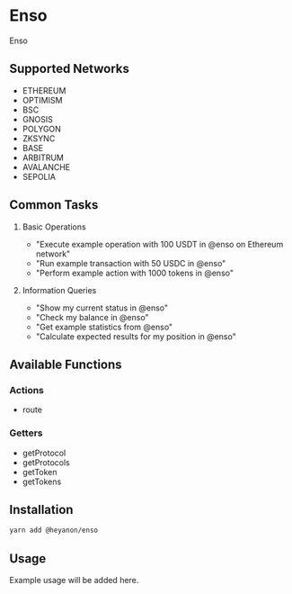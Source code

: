 # Enso

Enso

## Supported Networks

- ETHEREUM
- OPTIMISM
- BSC
- GNOSIS
- POLYGON
- ZKSYNC
- BASE
- ARBITRUM
- AVALANCHE
- SEPOLIA

## Common Tasks

1. Basic Operations
   - "Execute example operation with 100 USDT in @enso on Ethereum network"
   - "Run example transaction with 50 USDC in @enso"
   - "Perform example action with 1000 tokens in @enso"

2. Information Queries
   - "Show my current status in @enso"
   - "Check my balance in @enso"
   - "Get example statistics from @enso"
   - "Calculate expected results for my position in @enso"

## Available Functions

### Actions

- route

### Getters

- getProtocol
- getProtocols
- getToken
- getTokens

## Installation

```bash
yarn add @heyanon/enso
```

## Usage

Example usage will be added here.
